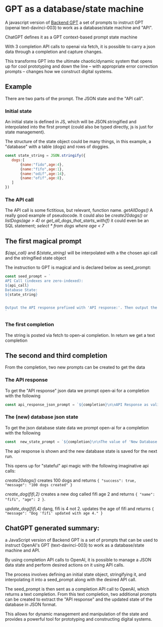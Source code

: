GPT as a database/state machine
===
A javascript version of [Backend GPT](https://github.com/TheAppleTucker/backend-GPT) a set of prompts to instruct GPT (openai text-davinci-003) to work as a database/state machine and "API".


ChatGPT defines it as a GPT context-based prompt state machine


With 3 completion API calls to openai via fetch, it is possible to carry a json data through a completion and capture changes.


This transforms GPT into the ultimate chaotic/dynamic system that opens up for cool prototyping and down the line – with appropriate error correction prompts – changes how we construct digital systems.


## Example
There are two parts of the prompt. The JSON state and the "API call".


### Initial state
An initial state is defined in JS, which will be JSON.stringified and interpolated into the first prompt (could also be typed directly, js is just for state management).


The structure of the state object could be many things, in this example, a "database" with a table (dogs) and rows of doggies.
````js
const state_string = JSON.stringify({
   dogs:[
       {name:"fido",age:4},
       {name:"fifo",age:1},
       {name:"odif",age:14},
       {name:"ofif",age:8},
   ]
})
````


### The API call
The API call is some fictitious, but relevant, function name. *getAllDogs()* A really good example of pseudocode. It could also be *create20dogs()* or *listDogs(age > 4)* or *get_all_dogs_that_starts_with(f)* it could even be an SQL statement; *select * from dogs where age < 7*


## The first magical prompt


*\${api_call}* and *${state_string}* will be interpolated with a the chosen api call and the stringified state object


The instruction to GPT is magical and is declared below as seed_prompt:
````js
const seed_prompt = `
API Call (indexes are zero-indexed):
${api_call}
Database State:
${state_string}


Output the API response prefixed with 'API response:'. Then output the new database state as json, prefixed with 'New Database State:'. If the API call is only requesting data, then don't change the database state, but base your 'API Response' off what's in the database.
`
````


### The first completion
The string is posted via fetch to open-ai completion.
In return we get a text completion


## The second and third completion
From the completion, two new prompts can be created to get the data


### The API response
To get the "API response" json data we prompt open-ai for a completion with the following
````js
const api_response_json_prompt = `${completion}\n\nAPI Response as valid json (as above, ignoring new database state):`
````


### The (new) database json state
To get the json database state data we prompt open-ai for a completion with the following
````js
const  new_state_prompt = `${completion}\n\nThe value of 'New Database State' above (as json):"`
````


The api response is shown and the new database state is saved for the next run.


This opens up for "stateful" api magic with the following imaginative api calls:

*create20dogs()* creates 100 dogs and returns ```{
  "success": true,
  "message": "100 dogs created"
}```

*create_dog(fifi,2)* creates a new dog called fifi age 2 and returns ```{
  "name": "fifi",
  "age": 2
}```.

*update_dog(fifi,4)* dang, fifi is 4 not 2. updates the age of fifi and returns ```{
  "message": "Dog 'fifi' updated with age 4."
}```

## ChatGPT generated summary:
a JavaScript version of Backend GPT is a set of prompts that can be used to instruct OpenAI's GPT (text-davinci-003) to work as a database/state machine and API.


By using completion API calls to OpenAI, it is possible to manage a JSON data state and perform desired actions on it using API calls.

The process involves defining an initial state object, stringifying it, and interpolating it into a seed_prompt along with the desired API call.

The seed_prompt is then sent as a completion API call to OpenAI, which returns a text completion. From this text completion, two additional prompts can be created to extract the "API response" and the updated state of the database in JSON format.

This allows for dynamic management and manipulation of the state and provides a powerful tool for prototyping and constructing digital systems.

